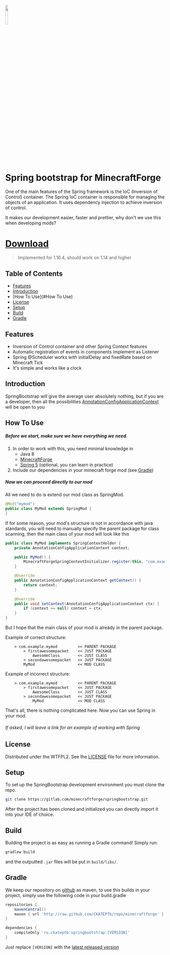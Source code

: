 <p><img width=12.5% src="https://gitlab.com/minecraftforge/springbootstrap/-/raw/master/src/main/resources/logo.png" alt=""></p>

# Spring bootstrap for MinecraftForge

One of the main features of the Spring framework is the IoC (Inversion of Control) container. The Spring IoC container is responsible for managing the objects of an application. It uses dependency injection to achieve inversion of control.

It makes our development easier, faster and prettier, why don't we use this when developing mods?

# [Download](https://gitlab.com/minecraftforge/springbootstrap/-/pipelines)
> Implemented for 1.16.4, should work on 1.14 and higher

## Table of Contents

- [Features](#features)
- [Introduction](#introduction)
- [How To Use](#How To Use)
- [License](#license)
- [Setup](#setup)
- [Build](#build)
- [Gradle](#gradle)

## Features

* Inversion of Control container and other Spring Context features
* Automatic registration of events in components implement as Listener
* Spring @Scheduler works with initialDelay and fixedRate based on Minecraft Tick
* It's simple and works like a clock 

## Introduction

SpringBootstrap will give the average user absolutely nothing,
but if you are a developer, then all the possibilities [AnnotationConfigApplicationContext](https://www.baeldung.com/spring-application-context)  will be open to you

## How To Use

##### Before we start, make sure we have everything we need.

1. In order to work with this, you need minimal knowledge in
   * Java 8
   * [MinecraftForge](https://mcforge.readthedocs.io/en/1.16.x/)  
   * [Spring 5](https://spring.io/quickstart/) (optional, you can learn in practice)
2. Include our dependencies in your minecraft forge mod (see [Gradle](#gradle))

##### Now we can proceed directly to our mod

All we need to do is extend our mod class as SpringMod.

```java
@Mod("mymod")
public class MyMod extends SpringMod {
}
```

If for some reason, your mod's structure is not in accordance with java standards, you will need to manually specify the parent package for class scanning, then the main class of your mod will look like this

```java
public class MyMod implements SpringContextHolder {
    private AnnotationConfigApplicationContext context;

    public MyMod() {
        MinecraftForgeSpringContextInitializer.register(this, "com.example.mymodpackage");
    }

    @Override
    public AnnotationConfigApplicationContext getContext() {
        return context;
    }

    @Override
    public void setContext(AnnotationConfigApplicationContext ctx) {
        if (context == null) context = ctx;
    }
}
```

But I hope that the main class of your mod is already in the parent package.

Example of correct structure:

```ignorelang
    > com.example.mymod         << PARENT PACKAGE
        > firstawesomepacket    << JUST PACKAGE
            AwesomeClass        << JUST CLASS
        > secondawesomepacket   << JUST PACKAGE
        MyMod                   << MOD CLASS
```

Example of incorrect structure:

```ignorelang
    > com.example.mymod         << PARENT PACKAGE
        > firstawesomepacket    << JUST PACKAGE
            AwesomeClass        << JUST CLASS
        > secondawesomepacket   << JUST PACKAGE
            MyMod               << MOD CLASS
```

That's all, there is nothing complicated here. Now you can use Spring in your mod.

###### If asked, I will leave a link for an example of working with Spring

## License

Distributed under the WTFPL2. See the [LICENSE](https://gitlab.com/minecraftforge/springbootstrap/-/blob/master/LICENSE) file for more information.

## Setup

To set up the SpringBootstrap development environment you must clone the repo. 

```bash
git clone https://gitlab.com/minecraftforge/springbootstrap.git
```

After the project has been cloned and initialized you can directly import it into your IDE of choice.

## Build

Building the project is as easy as running a Gradle command!
Simply run:

```bash
gradlew build
```
and the outputted `.jar` files will be put in `build/libs/`.

## Gradle

We keep our repository on [github](https://github.com/CKATEPTb/repo/tree/minecraftforge) as maven, to use this builds in your project, simply use the following code in your build.gradle

```gradle
repositories {
    mavenCentral()
    maven { url 'http://raw.github.com/CKATEPTb/repo/minecraftforge' }
}

dependencies {
    compileOnly 'ru.ckateptb:springbootstrap:[VERSION]'
}
```

Just replace `[VERSION]` with the [latest released version](https://github.com/CKATEPTb/repo/tree/minecraftforge/ru/ckateptb/springbootstrap)